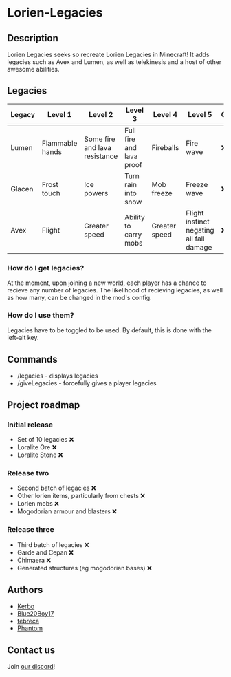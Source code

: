# Lorien-Legacies

## Description
Lorien Legacies seeks so recreate Lorien Legacies in Minecraft! It adds legacies such as Avex and Lumen, as well as telekinesis and a host of other awesome abilities.

## Legacies
| Legacy | Level 1                   | Level 2                       | Level 3                  | Level 4       | Level 5                                   | Complete |
| ------ | ------------------------- | ----------------------------- | ------------------------ | ------------- | ----------------------------------------- | -------- |
| Lumen  | Flammable hands           | Some fire and lava resistance | Full fire and lava proof | Fireballs     | Fire wave                                 | ❌       |
| Glacen | Frost touch               | Ice powers                    | Turn rain into snow      | Mob freeze    | Freeze wave                               | ❌       |
| Avex   | Flight                    | Greater speed                 | Ability to carry mobs    | Greater speed | Flight instinct negating all fall damage  | ❌       |

### How do I get legacies?
At the moment, upon joining a new world, each player has a chance to recieve any number of legacies. The likelihood of recieving legacies, as well as how many, can be changed in the mod's config.

### How do I use them?
Legacies have to be toggled to be used. By default, this is done with the left-alt key.

## Commands
* /legacies - displays legacies
* /giveLegacies - forcefully gives a player legacies

## Project roadmap

### Initial release
* Set of 10 legacies ❌
* Loralite Ore ❌
* Loralite Stone ❌

### Release two
* Second batch of legacies ❌
* Other lorien items, particularly from chests ❌
* Lorien mobs ❌
* Mogodorian armour and blasters ❌

### Release three
* Third batch of legacies ❌
* Garde and Cepan ❌
* Chimaera ❌
* Generated structures (eg mogodorian bases) ❌

## Authors
* [Kerbo](https://github.com/Kerbo)
* [Blue20Boy17](https://github.com/Blue20Boy17)
* [tebreca](https://github.com/Tebreca)
* [Phantom](https://github.com/PhantomTheDev)

## Contact us
Join [our discord](https://discord.gg/rADuzGsGdY)!
